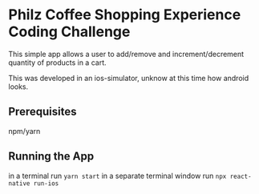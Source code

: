 Philz Coffee Shopping Experience Coding Challenge
============================

This simple app allows a user to add/remove and increment/decrement quantity of products in a cart.

This was developed in an ios-simulator, unknow at this time how android looks.

Prerequisites
------------- 

npm/yarn

Running the App
---------------
in a terminal run `yarn start`
in a separate terminal window run `npx react-native run-ios`
